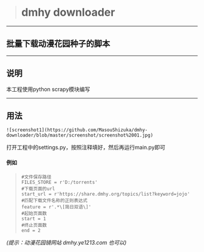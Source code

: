 > #  dmhy downloader
---
## 批量下载动漫花园种子的脚本
---
## 说明
本工程使用python scrapy模块编写

---

## 用法

```
![screenshot1](https://github.com/MasouShizuka/dmhy-downloader/blob/master/screenshot/screenshot%2001.jpg)
```

打开工程中的settings.py，按照注释填好，然后再运行main.py即可

#### 例如

> ```
> #文件保存路径
> FILES_STORE = r'D:/torrents'
> #下载页面的url
> start_url = r'https://share.dmhy.org/topics/list?keyword=jojo'
> #匹配下载文件名称的正则表达式
> feature = r'.*\[简日双语\]'
> #起始页面数
> start = 1
> #终止页面数
> end = 2
> ```

*(提示：动漫花园镜网站 dmhy.ye1213.com 也可以)*



